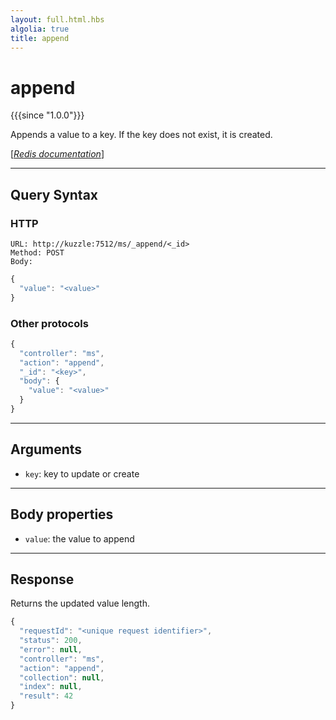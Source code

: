 ```yaml
---
layout: full.html.hbs
algolia: true
title: append
---
```


# append

{{{since "1.0.0"}}}

Appends a value to a key. If the key does not exist, it is created.

[[_Redis documentation_]](https://redis.io/commands/append)

---

## Query Syntax

### HTTP

```http
URL: http://kuzzle:7512/ms/_append/<_id>
Method: POST  
Body:
```

```js
{
  "value": "<value>"
}
```

### Other protocols

```js
{
  "controller": "ms",
  "action": "append",
  "_id": "<key>",
  "body": {
    "value": "<value>"
  }
}
```

---

## Arguments

* `key`: key to update or create

---

## Body properties

* `value`: the value to append

---

## Response

Returns the updated value length.

```js
{
  "requestId": "<unique request identifier>",
  "status": 200,
  "error": null,
  "controller": "ms",
  "action": "append",
  "collection": null,
  "index": null,
  "result": 42
}
```
